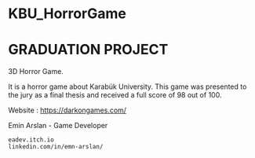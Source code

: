 # KBU_HorrorGame
# GRADUATION PROJECT 
3D Horror Game.

It is a horror game about Karabük University.
This game was presented to the jury as a final thesis and received a full score of 98 out of 100.

Website : https://darkongames.com/

Emin Arslan - Game Developer

    eadev.itch.io
    linkedin.com/in/emn-arslan/


